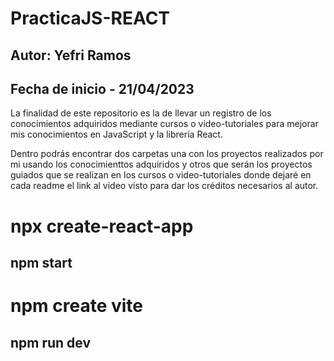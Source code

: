 # PracticaJS-REACT
## Autor: Yefri Ramos
## Fecha de inicio - 21/04/2023
La finalidad de este repositorio es la de llevar un registro de los conocimientos adquiridos mediante cursos o video-tutoriales para mejorar mis conocimientos en JavaScript y la librería React.


Dentro podrás encontrar dos carpetas una con los proyectos realizados por mi usando los conocimienttos adquiridos y otros que serán los proyectos guiados que se realizan en los cursos o video-tutoriales donde dejaré en cada readme el link al video visto para dar los créditos necesarios al autor.


# npx create-react-app <nombre-proyecto>
## npm start


# npm create vite
## npm run dev